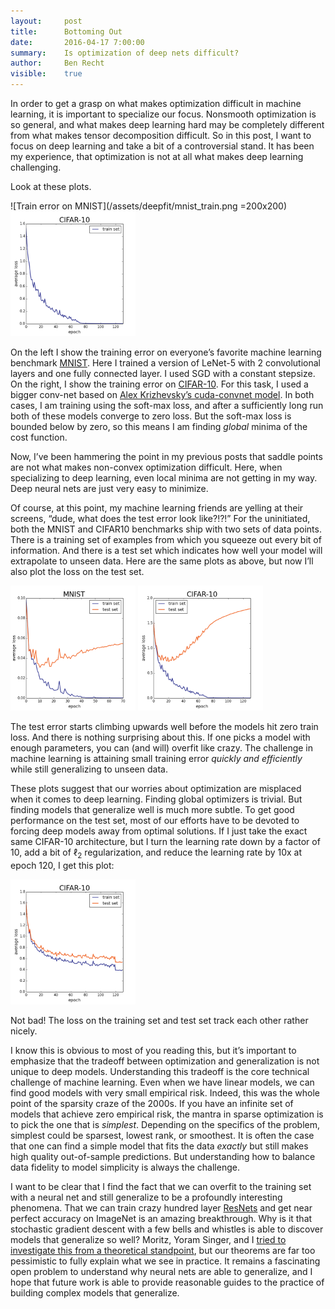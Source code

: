 ```yaml
---
layout:     post
title:      Bottoming Out
date:       2016-04-17 7:00:00
summary:    Is optimization of deep nets difficult?
author:     Ben Recht
visible:    true
---
```


In order to get a grasp on what makes optimization difficult in machine learning, it is important to specialize our focus.  Nonsmooth optimization is so general, and what makes deep learning hard may be completely different from what makes tensor decomposition difficult.  So in this post, I want to focus on deep learning and take a bit of a controversial stand.  It has been my experience, that optimization is not at all what makes deep learning challenging.

Look at these plots.

![Train error on MNIST](/assets/deepfit/mnist_train.png =200x200)
<img src="/assets/deepfit/cifar10_train.png" alt="Train error on CIFAR10" width=200/>

On the left I show the training error on everyone’s favorite machine learning benchmark [MNIST](http://yann.lecun.com/exdb/mnist/).  Here I trained a version of LeNet-5 with 2 convolutional layers and one fully connected layer.  I used SGD with a constant stepsize.  On the right, I show the training error on [CIFAR-10](https://www.cs.toronto.edu/~kriz/cifar.html).  For this task, I used a bigger conv-net based on [Alex Krizhevsky’s cuda-convnet model](https://code.google.com/p/cuda-convnet/source/browse/trunk/example-layers/layers-18pct.cfg).  In both cases, I am training using the soft-max loss, and after a sufficiently long run both of these models converge to zero loss.  But the soft-max loss is bounded below by zero, so this means I am finding *global* minima of the cost function.

Now, I’ve been hammering the point in my previous posts that saddle points are not what makes non-convex optimization difficult.  Here, when specializing to deep learning, even local minima are not getting in my way.  Deep neural nets are just very easy to minimize.

Of course, at this point, my machine learning friends are yelling at their screens, “dude, what does the test error look like?!?!”  For the uninitiated, both the MNIST and CIFAR10 benchmarks ship with two sets of data points. There is a training set of examples from which you squeeze out every bit of information.  And there is a test set which indicates how well your model will extrapolate to unseen data.  Here are the same plots as above, but now I’ll also plot the loss on the test set.

<img src="/assets/deepfit/mnist_train_and_test.png" alt="Train vs Test error on MNIST" width=200/>
<img src="/assets/deepfit/cifar10_train_and_test.png" alt="Train vs Test error on CIFAR10" width=200/>

The test error starts climbing upwards well before the models hit zero train loss.  And there is nothing surprising about this.  If one picks a model with enough parameters, you can (and will) overfit like crazy.  The challenge in machine learning is attaining small training error *quickly and efficiently* while still generalizing to unseen data.

These plots suggest that our worries about optimization are misplaced when it comes to deep learning.  Finding global optimizers is trivial.  But finding models that generalize well is much more subtle.  To get good performance on the test set, most of our efforts have to be devoted to forcing deep models away from optimal solutions.  If I just take the exact same CIFAR-10 architecture, but I turn the learning rate down by a factor of 10, add a bit of $\ell_2$ regularization, and reduce the learning rate by 10x at epoch 120, I get this plot:

<img src="/assets/deepfit/cifar10_alexnet_train_and_test.png" alt="Train vs test error on CIFAR10 with regularization" width=200/>

Not bad!  The loss on the training set and test set track each other rather nicely.  

I know this is obvious to most of you reading this, but it’s important to emphasize that the tradeoff between optimization and generalization is not unique to deep models.  Understanding this tradeoff is the core technical challenge of machine learning.  Even when we have linear models, we can find good models with very small empirical risk.  Indeed, this was the whole point of the sparsity craze of the 2000s.  If you have an infinite set of models that achieve zero empirical risk, the mantra in sparse optimization is to pick the one that is *simplest*.   Depending on the specifics of the problem, simplest could be sparsest, lowest rank, or smoothest.  It is often the case that one can find a simple model that fits the data *exactly* but still makes high quality out-of-sample predictions.  But understanding how to balance data fidelity to model simplicity is always the challenge.

I want to be clear that I find the fact that we can overfit to the training set with a neural net and still generalize to be a profoundly interesting phenomena.  That we can train crazy hundred layer [ResNets](http://arxiv.org/abs/1512.03385) and get near perfect accuracy on ImageNet is an amazing breakthrough.  Why is it that stochastic gradient descent with a few bells and whistles is able to discover models that generalize so well? Moritz, Yoram Singer, and I [tried to investigate this from a theoretical standpoint](http://arxiv.org/abs/1509.01240), but our theorems are far too pessimistic to fully explain what we see in practice.  It remains a fascinating open problem to understand why neural nets are able to generalize, and I hope that future work is able to provide reasonable guides to the practice of building complex models that generalize.
